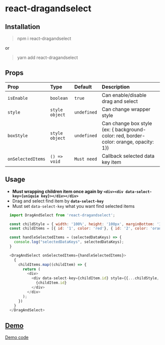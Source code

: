 # react-dragandselect

## Installation
> npm i react-dragandselect

or

> yarn add react-dragandselect

## Props
| Prop  | Type  | Default | Description |
|:--------- | :---- | :----   |:----  |
| `isEnable` | `boolean` | `true` | Can enable/disable drag and select |
| `style` | `style object` | `undefined` | Can change wrapper style |
| `boxStyle` | `style object` | `undefined` | Can change box style (ex: { background-color: red, border-color: orange, opacity: 1}) |
| `onSelectedItems` | `() => void` | `Must need` | Callback selected data key item |

## Usage
* **Must wrapping children item once again by ```<div><div data-select-key={uniquie key}></div></div>```**
* Drag and select find item by **`data-select-key`**
* Must set `data-select-key` what you want find selected items

```js
  import DragAndSelect from 'react-dragandselect';

  const childStyle = { width: '100%', height: '100px', marginBottom: '10px', textAlign: 'center' };
  const childItems = [{ id: '1', color: 'red'}, { id: '2', color: 'orange' }, { id: '3', color: 'yellow' }, { id: '4', color: 'green' }, { id: '5', color: 'blue' }]

  const handleSelectedItems = (selectedDataKeys) => {
    console.log("selectedDataKeys", selectedDataKeys);
  }

  <DragAndSelect onSelectedItems={handleSelectedItems}>
    {
      childItems.map((childItem) => {
        return (
          <div>
            <div data-select-key={childItem.id} style={{...childStyle, backgroundColor: childItem.color}}>
              {childItem.id}
            </div>
          </div>
        );
      })
    }
  </DragAndSelect>
```

## [Demo](https://eomttt.github.io/demo-module/#/drag-and-select)

[Demo code](https://github.com/eomttt/demo-module)
